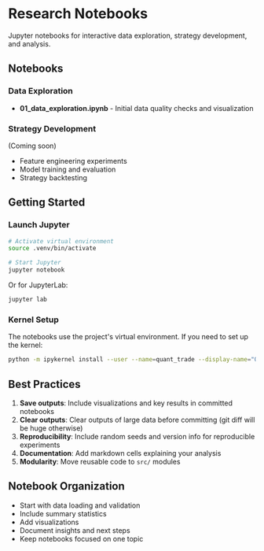 # Research Notebooks

Jupyter notebooks for interactive data exploration, strategy development, and analysis.

## Notebooks

### Data Exploration
- **01_data_exploration.ipynb** - Initial data quality checks and visualization

### Strategy Development
(Coming soon)
- Feature engineering experiments
- Model training and evaluation
- Strategy backtesting

## Getting Started

### Launch Jupyter

```bash
# Activate virtual environment
source .venv/bin/activate

# Start Jupyter
jupyter notebook
```

Or for JupyterLab:
```bash
jupyter lab
```

### Kernel Setup

The notebooks use the project's virtual environment. If you need to set up the kernel:

```bash
python -m ipykernel install --user --name=quant_trade --display-name="Quant Trade"
```

## Best Practices

1. **Save outputs**: Include visualizations and key results in committed notebooks
2. **Clear outputs**: Clear outputs of large data before committing (git diff will be huge otherwise)
3. **Reproducibility**: Include random seeds and version info for reproducible experiments
4. **Documentation**: Add markdown cells explaining your analysis
5. **Modularity**: Move reusable code to `src/` modules

## Notebook Organization

- Start with data loading and validation
- Include summary statistics
- Add visualizations
- Document insights and next steps
- Keep notebooks focused on one topic
